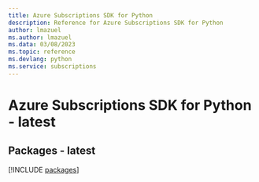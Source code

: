 ```yaml
---
title: Azure Subscriptions SDK for Python
description: Reference for Azure Subscriptions SDK for Python
author: lmazuel
ms.author: lmazuel
ms.data: 03/08/2023
ms.topic: reference
ms.devlang: python
ms.service: subscriptions
---
```

# Azure Subscriptions SDK for Python - latest
## Packages - latest
[!INCLUDE [packages](subscriptions-index.md)]